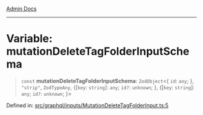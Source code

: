 [Admin Docs](/)

***

# Variable: mutationDeleteTagFolderInputSchema

> `const` **mutationDeleteTagFolderInputSchema**: `ZodObject`\<\{ `id`: `any`; \}, `"strip"`, `ZodTypeAny`, \{[`key`: `string`]: `any`; `id?`: `unknown`; \}, \{[`key`: `string`]: `any`; `id?`: `unknown`; \}\>

Defined in: [src/graphql/inputs/MutationDeleteTagFolderInput.ts:5](https://github.com/gautam-divyanshu/talawa-api/blob/de42235531e11387f0ad0479547630845dbc8b37/src/graphql/inputs/MutationDeleteTagFolderInput.ts#L5)
